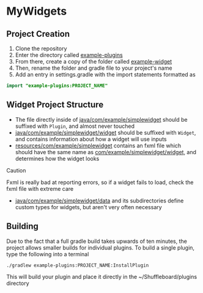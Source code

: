 # MyWidgets

## Project Creation
1. Clone the repository
1. Enter the directory called [example-plugins](example-plugins)
1. From there, create a copy of the folder called [example-widget](example-plugins/example-widget)
1. Then, rename the folder and gradle file to your project's name
1. Add an entry in settings.gradle with the import statements formatted as
```Java
import "example-plugins:PROJECT_NAME"
```

## Widget Project Structure
- The file directly inside of [java/com/example/simplewidget](example-plugins/example-widget/java/com/example/simplewidget) should be suffixed with `Plugin`, and almost never touched
- [java/com/example/simplewidget/widget](example-plugins/example-widget/java/com/example/simplewidget/widget) should be suffixed with `Widget`, and contains information about how a widget will use inputs
- [resources/com/example/simplewidget](example-plugins/example-widget/resources/com/example) contains an fxml file which should have the same name as [com/example/simplewidget/widget](example-plugins/example-widget/java/com/example/simplewidget/widget), and determines how the widget looks
> [!CAUTION]
> Fxml is really bad at reporting errors, so if a widget fails to load, check the fxml file with extreme care
- [java/com/example/simplewidget/data](example-plugins/example-widget/java/com/example/simplewidget/data) and its subdirectories define custom types for widgets, but aren't very often necessary

## Building
Due to the fact that a full gradle build takes upwards of ten minutes, the project allows smaller builds for individual plugins.
To build a single plugin, type the following into a terminal
```
./gradlew example-plugins:PROJECT_NAME:InstallPlugin
```
This will build your plugin and place it directly in the ~/Shuffleboard/plugins directory